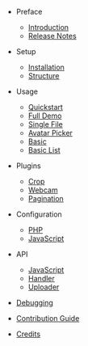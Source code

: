 - Preface
	- [Introduction](introduction.md)
	- [Release Notes](releases.md)
	<!-- - [Upgrade Guide](upgrade.md) -->

- Setup
    - [Installation](installation.md)
	- [Structure](structure.md)

- Usage
	- [Quickstart](quick.md)
	- [Full Demo](full.md)
	- [Single File](singlefile.md)
	- [Avatar Picker](avatar.md)
	- [Basic](basic.md)
	- [Basic List](basiclist.md) 
	
- Plugins
	- [Crop](crop.md) 
	- [Webcam](webcam.md)
	- [Pagination](pagination.md)

- Configuration
	- [PHP](configphp.md)
	- [JavaScript](configjs.md)

- API
	- [JavaScript](javascript.md)
	- [Handler](handler.md)
	- [Uploader](uploader.md)

- [Debugging](debugging.md)
- [Contribution Guide](contributions.md)
- [Credits](credits.md)
